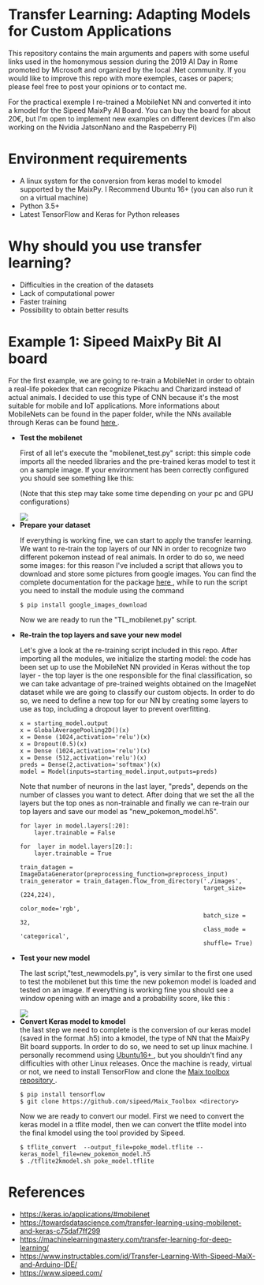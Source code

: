 # Transfer Learning: Adapting Models for Custom Applications
This repository contains the main arguments and papers with some useful links used in the homonymous session during the 2019 AI Day in Rome promoted by Microsoft and organized by the local .Net community. If you would like to improve this repo with more exemples, cases or papers; please feel free to post your opinions or to contact me.

For the practical exemple I re-trained a MobileNet NN and converted it into a kmodel for the Sipeed MaixPy AI Board. You can buy the board for about 20€, but I'm open to implement new examples on different devices (I'm also working on the Nvidia JatsonNano and the Raspeberry Pi)

# Environment requirements
- A linux system for the conversion from keras model to kmodel supported by the MaixPy. I Recommend Ubuntu 16+ (you can also run it on a virtual machine)
- Python 3.5+
- Latest TensorFlow and Keras for Python releases 

# Why should you use transfer learning?
- Difficulties in the creation of the datasets
- Lack of computational power 
- Faster training
- Possibility to obtain better results 

# Example 1: Sipeed MaixPy Bit AI board
For the first example, we are going to re-train a MobileNet in order to obtain a real-life pokedex that can recognize Pikachu and Charizard instead of actual animals. I decided to use this type of CNN because it's the most suitable for mobile and IoT applications. More informations about MobileNets can be found in the paper folder, while the NNs available through Keras can be found <a href="https://keras.io/applications/#mobilenet"> here </a>.
<ul>
  <li><b> Test the mobilenet </b></li>
  
First of all let's execute the "mobilenet_test.py" script: this simple code imports all the needed libraries and the pre-trained keras model to test it on a sample image. If your environment has been correctly configured you should see something like this:

(Note that this step may take some time depending on your pc and GPU configurations)

<img src="https://drive.google.com/uc?id=1N-gGAXOa3CjbYn2mM2fOfpQ-FbUjh0Au"> 


<li><b> Prepare your dataset </b></li>

If everything is working fine, we can start to apply the transfer learning. We want to re-train the top layers of our NN in order to recognize two different pokemon instead of real animals. In order to do so, we need some images: for this reason I've included a script that allows you to download and store some pictures from google images. You can find the complete documentation for the package <a href="https://github.com/hardikvasa/google-images-download"> here </a>, while to run the script you need to install the module using the command 

``` bashrc
$ pip install google_images_download 
```
Now we are ready to run the "TL_mobilenet.py" script.


<li><b> Re-train the top layers and save your new model </b></li>

Let's give a look at the re-training script included in this repo. After importing all the modules, we initialize the starting model: the code has been set up to use the MobileNet NN provided in Keras without the top layer - the top layer is the one responsible for the final classification, so we can take advantage of pre-trained weights obtained on the ImageNet dataset while we are going to classify our custom objects. In order to do so, we need to define a new top for our NN by creating some layers to use as top, including a dropout layer to prevent overfitting. 

```
x = starting_model.output 
x = GlobalAveragePooling2D()(x)
x = Dense (1024,activation='relu')(x)
x = Dropout(0.5)(x) 
x = Dense (1024,activation='relu')(x)
x = Dense (512,activation='relu')(x)
preds = Dense(2,activation='softmax')(x)
model = Model(inputs=starting_model.input,outputs=preds)
```

Note that number of neurons in the last layer, "preds", depends on the number of classes you want to detect.
After doing that we set the all the layers but the top ones as non-trainable and finally we can re-train our top layers and save our model as "new_pokemon_model.h5".


```
for layer in model.layers[:20]:
    layer.trainable = False

for  layer in model.layers[20:]:
    layer.trainable = True   

train_datagen = ImageDataGenerator(preprocessing_function=preprocess_input)
train_generator = train_datagen.flow_from_directory('./images',
                                                    target_size=(224,224),
                                                    color_mode='rgb',
                                                    batch_size = 32,
                                                    class_mode = 'categorical',
                                                    shuffle= True)
```

<li><b> Test your new model </b></li>

The last script,"test_newmodels.py", is very similar to the first one used to test the mobilenet but this time the new pokemon model is loaded and tested on an image. If everything is working fine you should see a window opening with an image and a probability score, like this :


<img src="https://drive.google.com/uc?id=1rhcL-7tAdnWJt4Bow6j8EmB5f4-POtvY">

<li><b>Convert Keras model to kmodel </b></li>
the last step we need to complete is the conversion of our keras model (saved in the format .h5) into a kmodel, the type of NN that the MaixPy Bit board supports. In order to do so, we need to set up linux machine. I personally recommend using <a href="https://www.ubuntu-it.org/download"> Ubuntu16+ </a>, but you shouldn't find any difficulties with other Linux releases. Once the machine is ready, virtual or not, we need to install TensorFlow and clone the <a href="https://github.com/sipeed/Maix_Toolbox"> Maix toolbox repository </a>.

```bashrc
$ pip install tensorflow
$ git clone https://github.com/sipeed/Maix_Toolbox <directory>
```
Now we are ready to convert our model. First we need to convert the keras model in a tflite model, then we can convert the tflite model into the final kmodel using the tool provided by Sipeed.

```bashrc
$ tflite_convert  --output_file=poke_model.tflite --keras_model_file=new_pokemon_model.h5
$ ./tflite2kmodel.sh poke_model.tflite
```


</ul>





# References 
- https://keras.io/applications/#mobilenet
- https://towardsdatascience.com/transfer-learning-using-mobilenet-and-keras-c75daf7ff299
- https://machinelearningmastery.com/transfer-learning-for-deep-learning/
- https://www.instructables.com/id/Transfer-Learning-With-Sipeed-MaiX-and-Arduino-IDE/
- https://www.sipeed.com/
